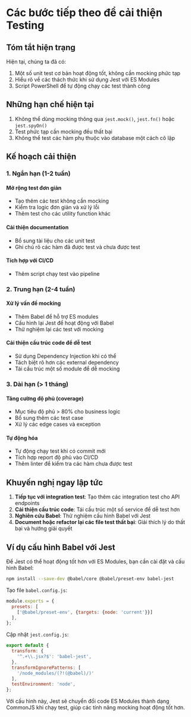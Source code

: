 # Các bước tiếp theo để cải thiện Testing

## Tóm tắt hiện trạng

Hiện tại, chúng ta đã có:

1. Một số unit test cơ bản hoạt động tốt, không cần mocking phức tạp
2. Hiểu rõ về các thách thức khi sử dụng Jest với ES Modules
3. Script PowerShell để tự động chạy các test thành công

## Những hạn chế hiện tại

1. Không thể dùng mocking thông qua `jest.mock()`, `jest.fn()` hoặc `jest.spyOn()`
2. Test phức tạp cần mocking đều thất bại
3. Không thể test các hàm phụ thuộc vào database một cách cô lập

## Kế hoạch cải thiện

### 1. Ngắn hạn (1-2 tuần)

#### Mở rộng test đơn giản
- Tạo thêm các test không cần mocking
- Kiểm tra logic đơn giản và xử lý lỗi
- Thêm test cho các utility function khác

#### Cải thiện documentation
- Bổ sung tài liệu cho các unit test
- Ghi chú rõ các hàm đã được test và chưa được test

#### Tích hợp với CI/CD
- Thêm script chạy test vào pipeline

### 2. Trung hạn (2-4 tuần)

#### Xử lý vấn đề mocking
- Thêm Babel để hỗ trợ ES modules
- Cấu hình lại Jest để hoạt động với Babel
- Thử nghiệm lại các test với mocking

#### Cải thiện cấu trúc code để dễ test
- Sử dụng Dependency Injection khi có thể
- Tách biệt rõ hơn các external dependency
- Tái cấu trúc một số module để dễ mocking

### 3. Dài hạn (> 1 tháng)

#### Tăng cường độ phủ (coverage)
- Mục tiêu độ phủ > 80% cho business logic
- Bổ sung thêm các test case
- Xử lý các edge cases và exception

#### Tự động hóa
- Tự động chạy test khi có commit mới
- Tích hợp report độ phủ vào CI/CD
- Thêm linter để kiểm tra các hàm chưa được test

## Khuyến nghị ngay lập tức

1. **Tiếp tục với integration test**: Tạo thêm các integration test cho API endpoints
2. **Cải thiện cấu trúc code**: Tái cấu trúc một số service để dễ test hơn
3. **Nghiên cứu Babel**: Thử nghiệm cấu hình Babel với Jest 
4. **Document hoặc refactor lại các file test thất bại**: Giải thích lý do thất bại và hướng giải quyết

## Ví dụ cấu hình Babel với Jest

Để Jest có thể hoạt động tốt hơn với ES Modules, bạn cần cài đặt và cấu hình Babel:

```bash
npm install --save-dev @babel/core @babel/preset-env babel-jest
```

Tạo file `babel.config.js`:

```javascript
module.exports = {
  presets: [
    ['@babel/preset-env', {targets: {node: 'current'}}]
  ],
};
```

Cập nhật `jest.config.js`:

```javascript
export default {
  transform: {
    '^.+\\.jsx?$': 'babel-jest',
  },
  transformIgnorePatterns: [
    '/node_modules/(?!(@babel)/)'
  ],
  testEnvironment: 'node',
};
```

Với cấu hình này, Jest sẽ chuyển đổi code ES Modules thành dạng CommonJS khi chạy test, giúp các tính năng mocking hoạt động tốt hơn. 